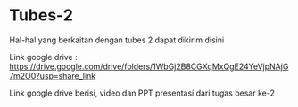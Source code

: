 # Tubes-2
Hal-hal yang berkaitan dengan tubes 2 dapat dikirim disini


Link google drive : https://drive.google.com/drive/folders/1WbGj2B8CGXqMxQgE24YeVjpNAjG7m2O0?usp=share_link

Link google drive berisi, video dan PPT presentasi dari tugas besar ke-2
